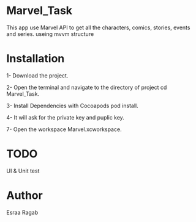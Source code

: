 # Marvel_Task

This app use Marvel API to get all the characters, comics, stories, events and series.
useing mvvm structure

# Installation

1- Download the project.

2- Open the terminal and navigate to the directory of project cd Marvel_Task.

3- Install Dependencies with Cocoapods pod install.

4- It will ask for the private key and puplic key.

7- Open the workspace Marvel.xcworkspace.

# TODO
UI & Unit test

# Author
Esraa Ragab

